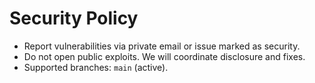# Security Policy

- Report vulnerabilities via private email or issue marked as security.
- Do not open public exploits. We will coordinate disclosure and fixes.
- Supported branches: `main` (active).